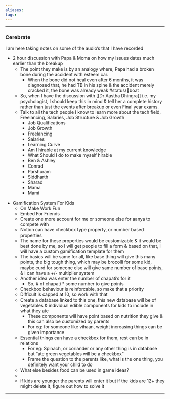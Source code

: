 ```yaml
---
aliases:
tags:
---
```

---
### Cerebrate
I am here taking notes on some of the audio’s that I have recorded
- 2 hour discussion with Papa & Moma on how my issues dates much earlier than the breakup
	- The point they make is by an analogy where, Papa had a broken bone during the accident with esteem car.
		- When the bone did not heal even after 6 months, it was diagnosed that, he had TB in his spine & the accident merely cracked it, the bone was already weak #status/🍃boat 
	- So, when I have the discussion with [[Dr Aastha Dhingra]] i.e. my psychologist, I should keep this in mind & tell her a complete history rather than just the events after breakup or even Final year exams.
	- Talk to all the tech people I know to learn more about the tech field, Freelancing, Salaries, Job Structure & Job Growth  
	    * Job Qualifications  
	    * Job Growth  
	    * Freelancing  
	    * Salaries  
	    * Learning Curve  
	    * Am I hirable at my current knowledge  
	    * What Should I do to make myself hirable  
	    * Ben & Ashley  
	    * Conrad  
	    * Parshuram  
	    * Siddharth  
	    * Sharad  
	    * Mama  
	    * Mami
* Gamification System For Kids
	- On Make Work Fun
	- Embed For Friends
	- Create one more account for me or someone else for aanya to compete with
	- Notion can have checkbox type property, or number based properties
	- The name for these properties would be customizable & it would be best done by me, so I will get people to fill a form & based on that, I will have a custom gamification template for them
	- The basics will be same for all, like base thing will give this many points, the big tough thing, which may be brocolli for some kid, maybe curd for someone else will give same number of base points, & I can have a +/- multiplier system
	- Another idea was enter the number of chapati’s for it
	    - So, # of chapati * some number to give points
	- Checkbox behaviour is reinforcable, so make that a priority
	- Difficult is capped at 10, so work with that
	- Create a database linked to this one, this new database will be of vegetables & individual edible components for kids to include in what they ate
	    - These components will have point based on nutrition they give & this can also be customized by parents
	    - For eg: for someone like vihaan, weight increasing things can be given importance
	- Essential things can have a checkbox for them, rest can be in relations
	    - For eg: Spinach, or coriander or any other thing is in database but “ate green vegetables will be a checkbox”
	    - Frame the question to the parents like, what is the one thing, you definitely want your child to do
	- What else besides food can be used in game ideas?
	- 
	- if kids are younger the parents will enter it but if the kids are 12+ they might delete it, figure out how to solve it
--- 
